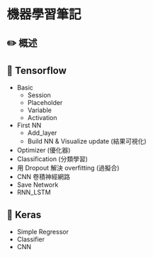 # 機器學習筆記

## :pencil2: 概述

## :closed_book: Tensorflow
  + Basic
  	+ Session
  	+ Placeholder
  	+ Variable
  	+ Activation
  + First NN
  	+ Add_layer
  	+ Build NN & Visualize update (結果可視化)
  + Optimizer (優化器)
  + Classification (分類學習)
  + 用 Dropout 解決 overfitting (過擬合)
  + CNN 卷積神經網路
  + Save Network
  + RNN_LSTM

## :green_book: Keras
  + Simple Regressor
  + Classifier
  + CNN